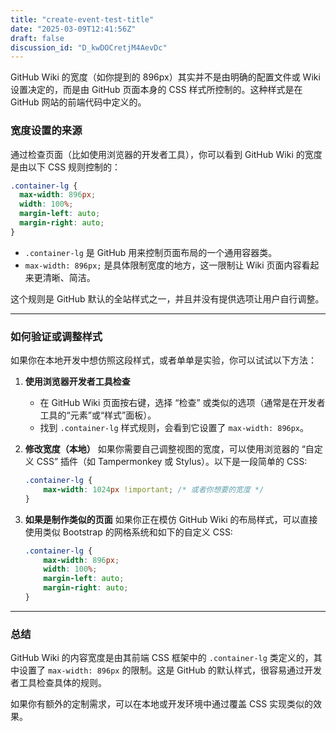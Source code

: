 ```yaml
---  
title: "create-event-test-title"  
date: "2025-03-09T12:41:56Z"  
draft: false  
discussion_id: "D_kwDOCretjM4AevDc"  
---  
```


GitHub Wiki 的宽度（如你提到的 896px）其实并不是由明确的配置文件或 Wiki 设置决定的，而是由 GitHub 页面本身的 CSS 样式所控制的。这种样式是在 GitHub 网站的前端代码中定义的。

### 宽度设置的来源
通过检查页面（比如使用浏览器的开发者工具），你可以看到 GitHub Wiki 的宽度是由以下 CSS 规则控制的：

```css
.container-lg {
  max-width: 896px;
  width: 100%;
  margin-left: auto;
  margin-right: auto;
}
```

- `.container-lg` 是 GitHub 用来控制页面布局的一个通用容器类。  
- `max-width: 896px;` 是具体限制宽度的地方，这一限制让 Wiki 页面内容看起来更清晰、简洁。

这个规则是 GitHub 默认的全站样式之一，并且并没有提供选项让用户自行调整。

---

### 如何验证或调整样式
如果你在本地开发中想仿照这段样式，或者单单是实验，你可以试试以下方法：

1. **使用浏览器开发者工具检查**
   - 在 GitHub Wiki 页面按右键，选择 “检查” 或类似的选项（通常是在开发者工具的“元素”或“样式”面板）。
   - 找到 `.container-lg` 样式规则，会看到它设置了 `max-width: 896px`。

2. **修改宽度（本地）**
   如果你需要自己调整视图的宽度，可以使用浏览器的 “自定义 CSS” 插件（如 Tampermonkey 或 Stylus）。以下是一段简单的 CSS:

   ```css
   .container-lg {
       max-width: 1024px !important; /* 或者你想要的宽度 */
   }
   ```

3. **如果是制作类似的页面**
   如果你正在模仿 GitHub Wiki 的布局样式，可以直接使用类似 Bootstrap 的网格系统和如下的自定义 CSS:
   ```css
   .container-lg {
       max-width: 896px;
       width: 100%;
       margin-left: auto;
       margin-right: auto;
   }
   ```

---

### 总结  
GitHub Wiki 的内容宽度是由其前端 CSS 框架中的 `.container-lg` 类定义的，其中设置了 `max-width: 896px` 的限制。这是 GitHub 的默认样式，很容易通过开发者工具检查具体的规则。

如果你有额外的定制需求，可以在本地或开发环境中通过覆盖 CSS 实现类似的效果。
